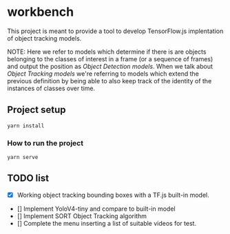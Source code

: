 # workbench

This project is meant to provide a tool to develop TensorFlow.js implentation of object tracking models.

NOTE: Here we refer to models which determine if there is are objects belonging to the classes of interest in a frame (or a sequence of frames) and output the position as *Object Detection models*. When we talk about *Object Tracking models* we're referring to models which extend the previous definition by being able to also keep track of the identity of the instances of classes over time.

## Project setup
```
yarn install
```

### How to run the project
```
yarn serve
```

## TODO list
- [X] Working object tracking bounding boxes with a TF.js built-in model.
- [] Implement YoloV4-tiny and compare to built-in model
- [] Implement SORT Object Tracking algorithm
- [] Complete the menu inserting a list of suitable videos for test.
